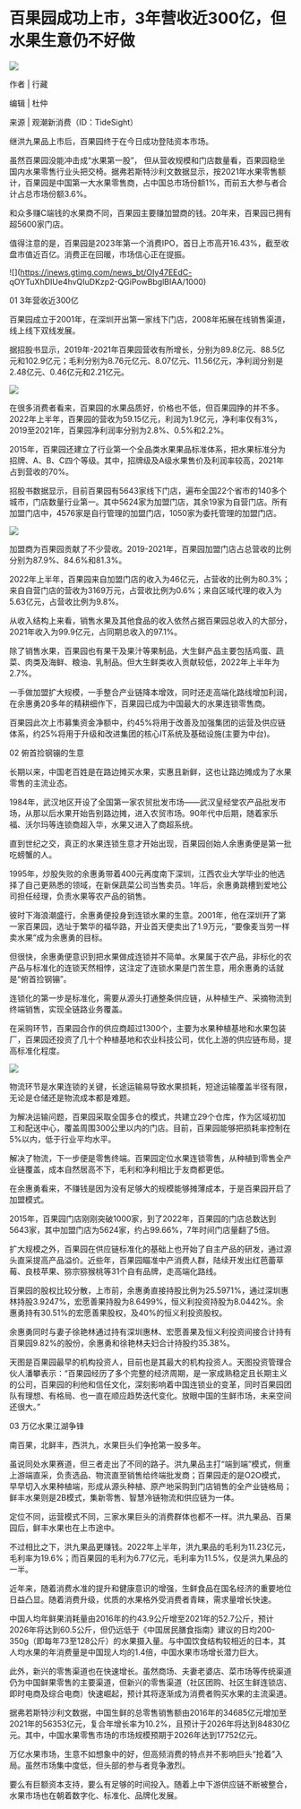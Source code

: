 # 百果园成功上市，3年营收近300亿，但水果生意仍不好做

![](https://inews.gtimg.com/news_bt/OfUWAyFx1ZayodMPoObOYV1eKuUE8kiTzFOFF_PcEiDswAA/1000)

作者 | 行藏

编辑 | 杜仲

来源 | 观潮新消费（ID：TideSight）

继洪九果品上市后，百果园终于在今日成功登陆资本市场。

虽然百果园没能冲击成“水果第一股”，
但从营收规模和门店数量看，百果园稳坐国内水果零售行业头把交椅。据弗若斯特沙利文数据显示，按2021年水果零售额计，百果园是中国第一大水果零售商，占中国总市场份额1%，而前五大参与者合计占总市场份额3.6%。

和众多赚C端钱的水果商不同，百果园主要赚加盟商的钱。20年来，百果园已拥有超5600家门店。

值得注意的是，百果园是2023年第一个消费IPO，首日上市高开16.43%，截至收盘市值近百亿。消费正在回暖，市场信心正在提振。

![](https://inews.gtimg.com/news_bt/OIy47EEdC-
qOYTuXhDIUe4hvQIuDKzp2-QGiPowBbglBIAA/1000)

01 3年营收近300亿

百果园成立于2001年，在深圳开出第一家线下门店，2008年拓展在线销售渠道，线上线下双线发展。

据招股书显示，2019年-2021年百果园营收有所增长，分别为89.8亿元、88.5亿元和102.9亿元；毛利分别为8.76元亿元、8.07亿元、11.56亿元，净利润分别是2.48亿元、0.46亿元和2.21亿元。

![](https://inews.gtimg.com/news_bt/O1dBAdCIx_xXdSA0458jnagKBhoA198CypM4D9285O0bkAA/1000)

在很多消费者看来，百果园的水果品质好，价格也不低，但百果园挣的并不多。2022年上半年，百果园的营收为59.15亿元，利润为1.9亿元，净利率仅有3%，2019至2021年，百果园净利润率分别为2.8%、0.5%和2.2%。

2015年，百果园还建立了行业第一个全品类水果果品标准体系，把水果标准分为招牌、A、B、C四个等级。其中，招牌级及A级水果售价及利润率较高，2021年占到营收的70%。

招股书数据显示，目前百果园有5643家线下门店，遍布全国22个省市的140多个城市，门店数量行业第一。其中5624家为加盟门店，其余19家为自营门店。所有加盟门店中，4576家是自行管理的加盟门店，1050家为委托管理的加盟门店。

![](https://inews.gtimg.com/news_bt/Ojkejowc3_CSO2sRYMnIFJeibIIvwdHe6rGYrGWKPFuGUAA/1000)

加盟商为百果园贡献了不少营收。2019-2021年，百果园加盟门店占总营收的比例分别为87.9%、84.6%和81.3%。

2022年上半年，百果园来自加盟门店的收入为46亿元，占营收的比例为80.3%；来自自营门店的营收为3169万元，占营收比例为0.6%；来自区域代理的收入为5.63亿元，占营收比例为9.8%。

从收入结构上来看，销售水果及其他食品的收入依然占据百果园总收入的大部分，2021年收入为99.9亿元，占同期总收入的97.1%。

除了销售水果，百果园也有果干及果汁等果制品，大生鲜产品主要包括鸡蛋、蔬菜、肉类及海鲜、粮油、乳制品。但大生鲜类收入贡献较低，2022年上半年为2.7%。

一手做加盟扩大规模，一手整合产业链降本增效，同时还走高端化路线增加利润，在余惠勇20多年的精耕细作下，百果园已成为中国最大的水果连锁零售商。

百果园此次上市募集资金净额中，约45%将用于改善及加强集团的运营及供应链体系，约25%将用于升级和改进集团的核心IT系统及基础设施(主要为中台)。

02 俯首捡钢镚的生意

长期以来，中国老百姓是在路边摊买水果，实惠且新鲜，这也让路边摊成为了水果零售的主流业态。

1984年，武汉地区开设了全国第一家农贸批发市场——武汉皇经堂农产品批发市场，从那以后水果开始告别路边摊，进入农贸市场。90年代中后期，随着家乐福、沃尔玛等连锁商超入华，水果又进入了商超系统。

直到世纪之交，真正的水果连锁生意才开始出现，百果园创始人余惠勇便是第一批吃螃蟹的人。

1995年，炒股失败的余惠勇带着400元再度南下深圳，江西农业大学毕业的他选择了自己更熟悉的领域，在新保蔬菜公司当售卖员。1年后，余惠勇跳槽到爱地公司担任经理，负责水果等农产品的销售。

彼时下海浪潮盛行，余惠勇便投身到连锁水果的生意。2001年，他在深圳开了第一家百果园，选址于繁华的福华路，开业首天便卖出了1.9万元，“要像麦当劳一样卖水果”成为余惠勇的目标。

但很快，余惠勇便意识到把水果做成连锁并不简单。水果属于农产品，非标化的农产品与标准化的连锁天然相悖，这注定了连锁水果是门苦生意，用余惠勇的话就是“俯首捡钢镚”。

连锁化的第一步是标准化，需要从源头打通整条供应链，从种植生产、采摘物流到终端销售，实现全链路业务覆盖。

在采购环节，百果园合作的供应商超过1300个，主要为水果种植基地和水果包装厂，百果园还投资了几十个种植基地和农业科技公司，优化上游的供应链布局，提高标准化程度。

![](https://inews.gtimg.com/news_bt/O9vbJL6Mp1dZeso_L3GWva9NZKPZWRZSkUuQj3YNHaDicAA/1000)

物流环节是水果连锁的关键，长途运输易导致水果损耗，短途运输覆盖半径有限，无论是仓储还是物流成本都是难题。

为解决运输问题，百果园采取全国多仓的模式，共建立29个仓库，作为区域初加工和配送中心，覆盖周围300公里以内的门店。目前，百果园能够把损耗率控制在5%以内，低于行业平均水平。

解决了物流，下一步便是零售终端。百果园定位水果连锁零售，从种植到零售全产业链覆盖，成本自然居高不下，毛利和净利相比于友商都更低。

在余惠勇看来，不赚钱是因为没有足够大的规模能够摊薄成本，于是百果园开启了加盟模式。

2015年，百果园门店刚刚突破1000家，到了2022年，百果园的门店总数达到5643家，其中加盟门店为5624家，约占99.66%，7年时间门店量翻了5倍。

扩大规模之外，百果园在供应链标准化的基础上也开始了自主产品的研发，通过源头直采提高产品溢价。近些年，百果园瞄准中产消费人群，陆续开发出红芭蕾草莓、良枝苹果、猕宗猕猴桃等31个自有品牌，走高端化路线。

百果园的股权比较分散，上市前，余惠勇直接持股比例为25.5971%，通过深圳惠林持股3.9247%，宏愿善果持股为8.6499%，恒义利投资持股为8.0442%。余惠勇持有30.51%的宏愿善果股权，及40%的恒义利投资股权。

余惠勇同时与妻子徐艳林通过持有深圳惠林、宏愿善果及恒义利投资间接合计持有百果园9.82%的股份，余惠勇和徐艳林夫妇合计持股约35.38%。

天图是百果园最早的机构投资人，目前也是其最大的机构投资人。天图投资管理合伙人潘攀表示：“百果园经历了多个完整的经济周期，是一家成熟稳定且长期主义的公司，百果园的利他和信任文化，深刻影响着中国连锁业的变革，同时百果园团队有理想、有格局、也一直在顺应趋势迭代变化。放眼中国的生鲜市场，未来空间还很大。”

03 万亿水果江湖争锋

南百果，北鲜丰，西洪九，水果巨头们争抢第一股多年。

虽说同处水果赛道，但三者走出了不同的路子。洪九果品主打“端到端”模式，侧重上游端直采，负责选品、物流直至销售给终端批发商；百果园走的是O2O模式，早早切入水果种植端，形成从源头种植、原产地采购到门店销售的全产业链格局；鲜丰水果则是2B模式，集新零售、智慧冷链物流和供应链为一体。

定位不同，运营模式不同，三家水果巨头的消费群体也都不一样。洪九果品、百果园后，鲜丰水果也在上市途中。

不过相比之下，洪九果品更赚钱。2022年上半年，洪九果品的毛利为11.23亿元，毛利率为19.6%；而百果园的毛利为6.77亿元，毛利率为11.5%，仅是洪九果品的一半。

近年来，随着消费水准的提升和健康意识的增强，生鲜食品在国名经济的重要地位日益凸显。随着消费升级，优质的水果格外受消费者青睐，需求量增长快速。

中国人均年鲜果消耗量由2016年的约43.9公斤增至2021年的52.7公斤，预计2026年将达到60.5公斤，但仍远低于《中国居民膳食指南》建议的日均200-350g（即每年73至128公斤）的水果摄入量。与中国饮食结构较相近的日本，其人均水果的年消费量是中国现人均的1.4倍，中国水果市场增长潜力巨大。

此外，新兴的零售渠道也在快速增长。虽然商场、夫妻老婆店、菜市场等传统渠道仍为中国鲜果零售的主要渠道，但新兴的零售渠道（社区团购、社区生鲜连锁店、即时电商及综合电商）快速崛起，预计其将逐渐成为消费者购买水果的主流渠道。

据弗若斯特沙利文数据，中国生鲜的总零售销售额由2016年的34685亿元增加至2021年的56353亿元，复合年增长率为10.2%，且预计于2026年将达到84830亿元。其中，中国水果零售市场的市场规模预期于2026年达到17752亿元。

万亿水果市场，生意不如想象中的好，但高频消费的特点并不影响巨头“抢着”入局。虽然市场集中度低，但头部的参与者竞争激烈。

要么有巨额资本支持，要么有足够的时间投入。随着上中下游供应链不断被整合，水果市场也在朝着数字化、标准化、品牌化发展。


